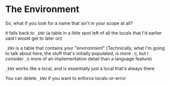 # The Environment

So, what if you look for a name that isn't in your scope at all?

it falls back to `_ENV` (a table in a little spot left of all the locals that I'd earlier said I would get to later on)

`_ENV` is a table that contains your "environment" (Technically, what I'm going to talk about here, the stuff that's initially populated, is more `_G`, but I consider `_G` more of an implementation detail than a language feature)

`_ENV` works like a local, and is essentially just a local that's always there

You can delete `_ENV` if you want to enforce locals-or-error
